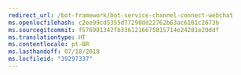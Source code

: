 ```yaml
---
redirect_url: /bot-framework/bot-service-channel-connect-webchat
ms.openlocfilehash: c2ee99cd5355d77298dd22762b63ac6101c2673b
ms.sourcegitcommit: f576981342fb3361216675815714e24281e20ddf
ms.translationtype: HT
ms.contentlocale: pt-BR
ms.lasthandoff: 07/18/2018
ms.locfileid: "39297337"
---
```

